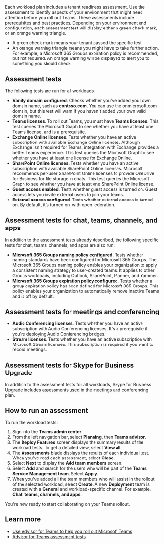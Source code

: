 Each workload plan includes a tenant readiness assessment. Use the assessment to identify aspects of your environment that might need attention before you roll out Teams. These assessments include prerequisites and best practices. Depending on your environment and configuration, each assessment test will display either a green check mark, or an orange warning triangle.

- A green check mark means your tenant passed the specific test.
- An orange warning triangle means you might have to take further action. For example, a Microsoft 365 Groups expiration policy is recommended, but not required. An orange warning will be displayed to alert you to something you should check.

## Assessment tests
The following tests are run for all workloads:

- **Vanity domain configured**. Checks whether you've added your own domain name, such as **contoso.com**. You can use the onmicrosoft.com domain, but this test will warn if you haven't added your own valid domain name.
- **Teams licenses**. To roll out Teams, you must have **Teams licenses**. This test queries the Microsoft Graph to see whether you have at least one Teams license, and is a prerequisite.
- **Exchange Online licenses**. Tests whether you have an active subscription with available Exchange Online licenses. Although Exchange isn't required for Teams, integration with Exchange provides a better Teams experience. This test queries the Microsoft Graph to see whether you have at least one license for Exchange Online.
- **SharePoint Online licenses**. Tests whether you have an active subscription with available SharePoint Online licenses. Microsoft recommends per-user SharePoint Online licenses to provide OneDrive for Business for file storage in chats. This test queries the Microsoft Graph to see whether you have at least one SharePoint Online license.
- **Guest access enabled**. Tests whether guest access is turned on. Guest access lets you invite external users to join your teams.
- **External access configured**. Tests whether external access is turned on. By default, it's turned on, with open federation.

## Assessment tests for chat, teams, channels, and apps
In addition to the assessment tests already described, the following specific tests for chat, teams, channels, and apps are also run:

- **Microsoft 365 Groups naming policy configured**. Tests whether naming standards have been configured for Microsoft 365 Groups. The Microsoft 365 Groups naming policy enables your organization to apply a consistent naming strategy to user-created teams. It applies to other Groups workloads, including Outlook, SharePoint, Planner, and Yammer.
- **Microsoft 365 Groups expiration policy configured**. Tests whether a group expiration policy has been defined for Microsoft 365 Groups. This policy enables your organization to automatically remove inactive Teams and is off by default.

## Assessment tests for meetings and conferencing
- **Audio Conferencing licenses**. Tests whether you have an active subscription with Audio Conferencing licenses. It's a prerequisite if you're deploying Audio Conferencing bridges.
- **Stream licenses**. Tests whether you have an active subscription with Microsoft Stream licenses. This subscription is required if you want to record meetings.

## Assessment tests for Skype for Business Upgrade
In addition to the assessment tests for all workloads, Skype for Business Upgrade includes assessments used in the meetings and conferencing plan.

## How to run an assessment
To run the workload tests:
1. Sign into the **Teams admin center**.
1. From the left navigation bar, select **Planning**, then **Teams advisor**.
1. The **Deploy Features** screen displays the summary results of the workload tests. To get a detailed view, select **View all**.
1. The **Assessments** blade displays the results of each individual test. When you've read each assessment, select **Close**.
1. Select **Next** to display the **Add team members** screen.
1. Select **Add** and search for the users who will be part of the **Teams Service Management team**. Select **Apply**.
1. When you've added all the team members who will assist in the rollout of the selected workload, select **Create**. A new **Deployment** team is created with a **General** and workload-specific channel. For example, **Chat, teams, channels, and apps**.

You're now ready to start collaborating on your Teams rollout.

## Learn more
- [Use Advisor for Teams to help you roll out Microsoft Teams](https://docs.microsoft.com/microsoftteams/use-advisor-teams-roll-out)
- [Advisor for Teams assessment tests](https://docs.microsoft.com/microsoftteams/use-advisor-teams-roll-out#assessment-tests-for-all-workloads)

